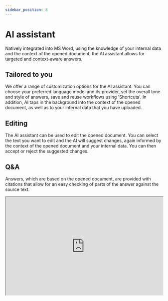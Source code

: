```yaml
---
sidebar_position: 8
---
```


# AI assistant

Natively integrated into MS Word, using the knowledge of your internal data and the
context of the opened document, the AI assistant allows for targeted and context-aware
answers.

## Tailored to you

We offer a range of customization options for the AI assistant. You can choose your
preferred language model and its provider, set the overall tone and style of answers,
save and reuse workflows using 'Shortcuts'. In addition, AI taps in the background into
the context of the opened document, as well as to your internal data that you have
uploaded.

## Editing

The AI assistant can be used to edit the opened document. You can select the text you
want to edit and the AI will suggest changes, again informed by the context of the
opened document and your internal data. You can then accept or reject the suggested
changes.

## Q&A

Answers, which are based on the opened document, are provided with citations that
allow for an easy checking of parts of the answer against the source text.

<iframe
  width="100%"
  height="315"
  src="https://youtube.com/embed/WuQdOxFJfuc"
  title="YouTube video player"
  allow="accelerometer; autoplay; clipboard-write; encrypted-media; gyroscope; picture-in-picture"
  allowFullScreen
/>

## Shortcuts

For actions you commonly use, create a simple shortcut to trigger the action. You can
start filtering the action by typing '/' in the chat and then selecting the desired
action from the list. You can use keyboard arrows to navigate through the list, and
press Enter to select the action (this will send the prompt directly to the chat).
Alternatively, you can scroll and select the action to paste its content into the input
field, to further edit it.

<iframe
  width="100%"
  height="315"
  src="https://www.youtube.com/embed/sS28yNJVcWI"
  title="YouTube video player"
  allow="accelerometer; autoplay; clipboard-write; encrypted-media; gyroscope; picture-in-picture"
  allowFullScreen
/>
